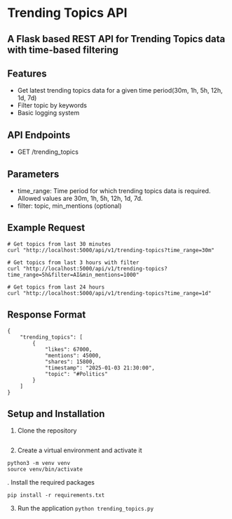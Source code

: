 # Trending Topics API
## A Flask based REST API for Trending Topics data with time-based filtering

## Features
- Get latest trending topics data for a given time period(30m, 1h, 5h, 12h, 1d, 7d)
- Filter topic by keywords
- Basic logging system

## API Endpoints
- GET /trending_topics

## Parameters
- time_range: Time period for which trending topics data is required. Allowed values are 30m, 1h, 5h, 12h, 1d, 7d.
- filter: topic, min_mentions (optional)

## Example Request
```
# Get topics from last 30 minutes
curl "http://localhost:5000/api/v1/trending-topics?time_range=30m"

# Get topics from last 3 hours with filter
curl "http://localhost:5000/api/v1/trending-topics?time_range=5h&filter=AI&min_mentions=1000"

# Get topics from last 24 hours
curl "http://localhost:5000/api/v1/trending-topics?time_range=1d"
```
## Response Format
```
{
    "trending_topics": [
        {
            "likes": 67000,
            "mentions": 45000,
            "shares": 15800,
            "timestamp": "2025-01-03 21:30:00",
            "topic": "#Politics"
        }
    ]
}
```

## Setup and Installation
1. Clone the repository
 ```git remote add origin git@github.com:raufur-simanto/social-media-data-analysis.git
 ```

2. Create a virtual environment and activate it
 ```
 python3 -m venv venv   
 source venv/bin/activate
 ```
 . Install the required packages
 ```
 pip install -r requirements.txt
 ```
 3. Run the application
 ``` python trending_topics.py ```
